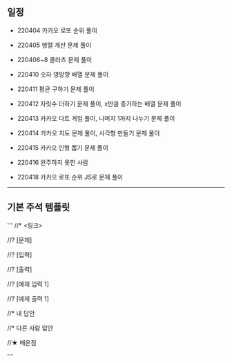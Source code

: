 ## 일정

- 220404 카카오 로또 순위 풀이

- 220405 행렬 계산 문제 풀이

- 220406~8 콜라츠 문제 풀이

- 220410 숫자 영방향 배열 문제 풀이

- 220411 평균 구하기 문제 풀이

- 220412 자릿수 더하기 문제 풀이, x만큼 증가하는 배열 문제 풀이

- 220413 카카오 다트 게임 풀이, 나머지 1까지 나누기 문제 풀이

- 220414 카카오 지도 문제 풀이, 사각형 만들기 문제 풀이

- 220415 카카오 인형 뽑기 문제 풀이

- 220416 완주하지 못한 사람

- 220418 카카오 로또 순위 JS로 문제 풀이

---

## 기본 주석 템플릿

'''
//\* <링크>

//? [문제]

//? [입력]

//? [출력]

//? [예제 입력 1]

//? [예제 출력 1]

//\* 내 답안

//\* 다른 사람 답안

//★ 배운점

'''
